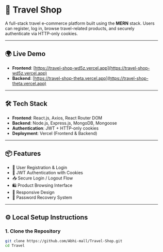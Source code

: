 # 🧳 Travel Shop

A full-stack travel e-commerce platform built using the **MERN** stack. Users can register, log in, browse travel-related products, and securely authenticate via HTTP-only cookies.

---

## 🌍 Live Demo

- **Frontend**: [https://travel-shop-wd5z.vercel.app](https://travel-shop-wd5z.vercel.app)
- **Backend**: [https://travel-shop-theta.vercel.app](https://travel-shop-theta.vercel.app)

---

## 🛠️ Tech Stack

- **Frontend**: React.js, Axios, React Router DOM
- **Backend**: Node.js, Express.js, MongoDB, Mongoose
- **Authentication**: JWT + HTTP-only cookies
- **Deployment**: Vercel (Frontend & Backend)

---

## 📦 Features

- 🔐 User Registration & Login
- 🔄 JWT Authentication with Cookies
- 📥 Secure Login / Logout Flow
- 🛍️ Product Browsing Interface
- 📱 Responsive Design
- 🔧 Password Recovery System

---

## ⚙️ Local Setup Instructions

### 1. Clone the Repository

```bash
git clone https://github.com/Abhi-mall/Travel-Shop.git
cd Travel

